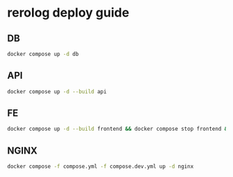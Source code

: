 # rerolog deploy guide

## DB

```bash
docker compose up -d db
```

## API

```bash
docker compose up -d --build api
```

## FE

```bash
docker compose up -d --build frontend && docker compose stop frontend && docker compose rm -f frontend
```

## NGINX

```bash
docker compose -f compose.yml -f compose.dev.yml up -d nginx
```
